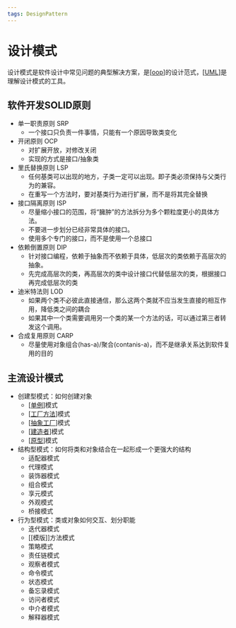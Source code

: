 ```yaml
---
tags: DesignPattern
---
```

# 设计模式

设计模式是软件设计中常见问题的典型解决方案，是[[oop]]的设计范式，[[UML]]是理解设计模式的工具。

## 软件开发SOLID原则

- 单一职责原则 SRP
  - 一个接口只负责一件事情，只能有一个原因导致类变化
- 开闭原则 OCP
  - 对扩展开放，对修改关闭
  - 实现的方式是接口/抽象类
- 里氏替换原则 LSP
  - 任何基类可以出现的地方，子类一定可以出现。即子类必须保持与父类行为的兼容。
  - 在重写一个方法时，要对基类行为进行扩展，而不是将其完全替换
- 接口隔离原则 ISP
  - 尽量缩小接口的范围，将“臃肿”的方法拆分为多个颗粒度更小的具体方法。
  - 不要进一步划分已经非常具体的接口。
  - 使用多个专门的接口，而不是使用一个总接口
- 依赖倒置原则 DIP
  - 针对接口编程，依赖于抽象而不依赖于具体，低层次的类依赖于高层次的抽象。
  - 先完成高层次的类，再高层次的类中设计接口代替低层次的类，根据接口再完成低层次的类
- 迪米特法则 LOD
  - 如果两个类不必彼此直接通信，那么这两个类就不应当发生直接的相互作用，降低类之间的耦合
  - 如果其中一个类需要调用另一个类的某一个方法的话，可以通过第三者转发这个调用。
- 合成复用原则 CARP
  - 尽量使用对象组合(has-a)/聚合(contanis-a)，而不是继承关系达到软件复用的目的

## 主流设计模式

- 创建型模式：如何创建对象
  - [[单例]]模式
  - [[工厂方法]]模式
  - [[抽象工厂]]模式
  - [[建造者]]模式
  - [[原型]]模式
- 结构型模式：如何将类和对象结合在一起形成一个更强大的结构
  - 适配器模式
  - 代理模式
  - 装饰器模式
  - 组合模式
  - 享元模式
  - 外观模式
  - 桥接模式
- 行为型模式：类或对象如何交互、划分职能
  - 迭代器模式
  - [[模版]]方法模式
  - 策略模式
  - 责任链模式
  - 观察者模式
  - 命令模式
  - 状态模式
  - 备忘录模式
  - 访问者模式
  - 中介者模式
  - 解释器模式

[//begin]: # "Autogenerated link references for markdown compatibility"
[oop]: oop.md "面向对象"
[UML]: ../tools/UML.md "UML类图"
[单例]: creational/单例.md "单例"
[工厂方法]: creational/工厂方法.md "工厂方法"
[抽象工厂]: creational/抽象工厂.md "抽象工厂"
[建造者]: creational/建造者.md "建造者"
[原型]: creational/原型.md "原型"
[//end]: # "Autogenerated link references"

